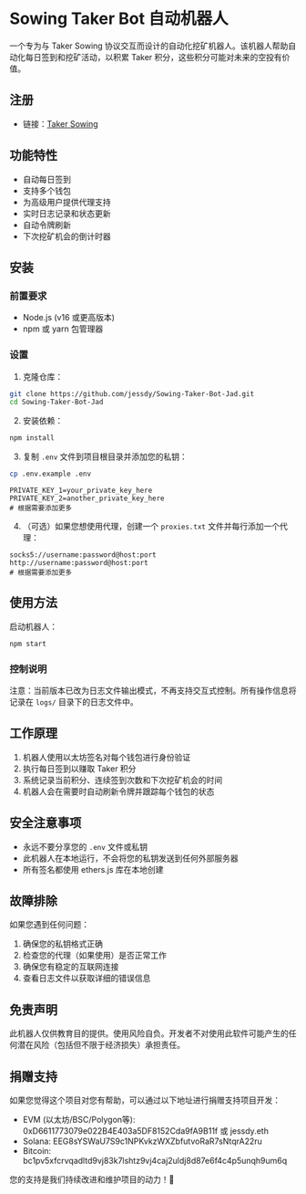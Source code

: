 # Sowing Taker Bot 自动机器人

一个专为与 Taker Sowing 协议交互而设计的自动化挖矿机器人。该机器人帮助自动化每日签到和挖矿活动，以积累 Taker 积分，这些积分可能对未来的空投有价值。

## 注册

- 链接：[Taker Sowing](https://sowing.taker.xyz)

## 功能特性

- 自动每日签到
- 支持多个钱包
- 为高级用户提供代理支持
- 实时日志记录和状态更新
- 自动令牌刷新
- 下次挖矿机会的倒计时器

## 安装

### 前置要求

- Node.js (v16 或更高版本)
- npm 或 yarn 包管理器

### 设置

1. 克隆仓库：

```bash
git clone https://github.com/jessdy/Sowing-Taker-Bot-Jad.git
cd Sowing-Taker-Bot-Jad
```

2. 安装依赖：

```bash
npm install
```

3. 复制 `.env` 文件到项目根目录并添加您的私钥：

```bash
cp .env.example .env
```
```
PRIVATE_KEY_1=your_private_key_here
PRIVATE_KEY_2=another_private_key_here
# 根据需要添加更多
```

4. （可选）如果您想使用代理，创建一个 `proxies.txt` 文件并每行添加一个代理：

```
socks5://username:password@host:port
http://username:password@host:port
# 根据需要添加更多
```

## 使用方法

启动机器人：

```bash
npm start
```

### 控制说明

注意：当前版本已改为日志文件输出模式，不再支持交互式控制。所有操作信息将记录在 `logs/` 目录下的日志文件中。

## 工作原理

1. 机器人使用以太坊签名对每个钱包进行身份验证
2. 执行每日签到以赚取 Taker 积分
3. 系统记录当前积分、连续签到次数和下次挖矿机会的时间
4. 机器人会在需要时自动刷新令牌并跟踪每个钱包的状态

## 安全注意事项

- 永远不要分享您的 `.env` 文件或私钥
- 此机器人在本地运行，不会将您的私钥发送到任何外部服务器
- 所有签名都使用 ethers.js 库在本地创建

## 故障排除

如果您遇到任何问题：

1. 确保您的私钥格式正确
2. 检查您的代理（如果使用）是否正常工作
3. 确保您有稳定的互联网连接
4. 查看日志文件以获取详细的错误信息

## 免责声明

此机器人仅供教育目的提供。使用风险自负。开发者不对使用此软件可能产生的任何潜在风险（包括但不限于经济损失）承担责任。

## 捐赠支持
如果您觉得这个项目对您有帮助，可以通过以下地址进行捐赠支持项目开发：

- EVM (以太坊/BSC/Polygon等): 0xD6611773079e022B4E403a5DF8152Cda9fA9B11f 或 jessdy.eth
- Solana: EEG8sYSWaU7S9c1NPKvkzWXZbfutvoRaR7sNtqrA22ru
- Bitcoin: bc1pv5xfcrvqadltd9vj83k7lshtz9vj4caj2uldj8d87e6f4c4p5unqh9um6q

您的支持是我们持续改进和维护项目的动力！🙏


